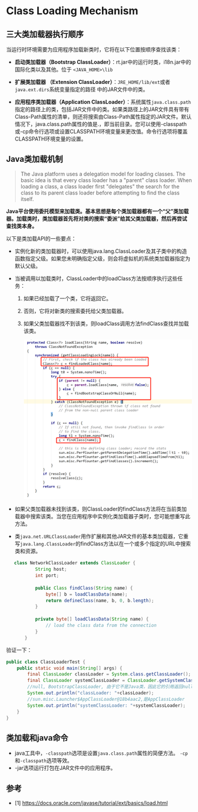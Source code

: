 # Class Loading Mechanism

## 三大类加载器执行顺序

当运行时环境需要为应用程序加载新类时，它将在以下位置按顺序查找该类：

- **启动类加载器（Bootstrap ClassLoader）**：rt.jar中的运行时类，i18n.jar中的国际化类以及其他。位于 ``<JAVA_HOME>\lib``

- **扩展类加载器 （Extension ClassLoader）**：``JRE_HOME/lib/ext``或者`java.ext.dirs`系统变量指定的路径 中的JAR文件中的类。

- **应用程序类加载器（Application ClassLoader）**：系统属性``java.class.path``指定的路径上的类，包括JAR文件中的类。如果类路径上的JAR文件具有带有Class-Path属性的清单，则还将搜索由Class-Path属性指定的JAR文件。默认情况下，java.class.path属性的值是.，即当前目录。您可以使用-classpath或-cp命令行选项或设置CLASSPATH环境变量来更改值。命令行选项将覆盖CLASSPATH环境变量的设置。 

## Java类加载机制

> The Java platform uses a delegation model for loading classes. The basic idea is that every class loader has a "parent" class loader. When loading a class, a class loader first "delegates" the search for the class to its parent class loader before attempting to find the class itself. 

**Java平台使用委托模型来加载类。基本思想是每个类加载器都有一个“父”类加载器。加载类时，类加载器首先将对类的搜索“委派”给其父类加载器，然后再尝试查找类本身。** 

以下是类加载API的一些要点： 

-  实例化新的类加载器时，可以使用java.lang.ClassLoader及其子类中的构造函数指定父级。如果您未明确指定父级，则会将虚拟机的系统类加载器指定为默认父级。 

- 当被调用以加载类时，ClassLoader中的loadClass方法按顺序执行这些任务：

  1. 如果已经加载了一个类，它将返回它。

  2. 否则，它将对新类的搜索委托给父类加载器。 

  3. 如果父类加载器找不到该类，则loadClass调用方法findClass查找并加载该类。 

     <img src="assets/loadClass-method-on-java-8.PNG" style="zoom:50%;" />

-  如果父类加载器未找到该类，则ClassLoader的findClass方法将在当前类加载器中搜索该类。当您在应用程序中实例化类加载器子类时，您可能想重写此方法。 

-  类``java.net.URLClassLoader``用作扩展和其他JAR文件的基本类加载器，它重写``java.lang.ClassLoader``的findClass方法以在一个或多个指定的URL中搜索类和资源。 

  ```java
     class NetworkClassLoader extends ClassLoader {
             String host;
             int port;
    
             public Class findClass(String name) {
                 byte[] b = loadClassData(name);
                 return defineClass(name, b, 0, b.length);
             }
    
             private byte[] loadClassData(String name) {
                 // load the class data from the connection
             }
         }
  ```

验证一下：

```java
public class ClassLoaderTest {
    public static void main(String[] args) {
        final ClassLoader classLoader = System.class.getClassLoader();
        final ClassLoader systemClassLoader = ClassLoader.getSystemClassLoader();
        //null, BootstrapClassLoader, 由于它不是Java类，因此它的引用返回null
        System.out.println("classLoader: "+classLoader);
        //sun.misc.Launcher$AppClassLoader@18b4aac2,是AppClassLoader
        System.out.println("systemClassLoader: "+systemClassLoader);
    }
}
```

##  类加载和java命令

- java工具中，``-classpath``选项是设置``java.class.path``属性的简便方法。 ``-cp``和``-classpath``选项等效。
- -jar选项运行打包在JAR文件中的应用程序。

## 参考

- [1]  https://docs.oracle.com/javase/tutorial/ext/basics/load.html 